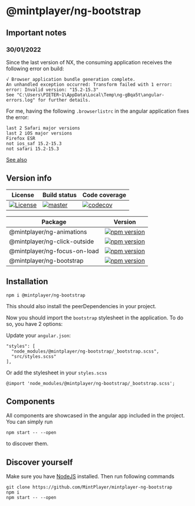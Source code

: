 # @mintplayer/ng-bootstrap
## Important notes
### 30/01/2022
Since the last version of NX, the consuming application receives the following error on build:

    √ Browser application bundle generation complete.
    An unhandled exception occurred: Transform failed with 1 error:
    error: Invalid version: "15.2-15.3"
    See "C:\Users\PIETER~1\AppData\Local\Temp\ng-gBqa5t\angular-errors.log" for further details.
    
For me, having the following `.browserlistrc` in the angular application fixes the error:

    last 2 Safari major versions
    last 2 iOS major versions
    Firefox ESR
    not ios_saf 15.2-15.3
    not safari 15.2-15.3
    
[See also](https://github.com/alexthelion/keycloak-login-theme-angular/commit/e647a5ce5e6cc775d8433e31db5163edd7a114c4)

## Version info

| License      | Build status | Code coverage |
|--------------|--------------|---------------|
| [![License](https://img.shields.io/badge/License-Apache%202.0-green.svg)](https://opensource.org/licenses/Apache-2.0) | [![master](https://github.com/MintPlayer/mintplayer-ng-bootstrap/actions/workflows/publish-master.yml/badge.svg)](https://github.com/MintPlayer/mintplayer-ng-bootstrap/actions/workflows/publish-master.yml) | [![codecov](https://codecov.io/gh/MintPlayer/mintplayer-ng-bootstrap/branch/master/graph/badge.svg?token=X0G8OV053U)](https://codecov.io/gh/MintPlayer/mintplayer-ng-bootstrap) |



| Package                      | Version |
|------------------------------|---------|
| @mintplayer/ng-animations    | [![npm version](https://badge.fury.io/js/%40mintplayer%2Fng-animations.svg)](https://badge.fury.io/js/%40mintplayer%2Fng-animations) |
| @mintplayer/ng-click-outside | [![npm version](https://badge.fury.io/js/%40mintplayer%2Fng-click-outside.svg)](https://badge.fury.io/js/%40mintplayer%2Fng-click-outside) |
| @mintplayer/ng-focus-on-load | [![npm version](https://badge.fury.io/js/%40mintplayer%2Fng-focus-on-load.svg)](https://badge.fury.io/js/%40mintplayer%2Fng-focus-on-load) |
| @mintplayer/ng-bootstrap     | [![npm version](https://badge.fury.io/js/%40mintplayer%2Fng-bootstrap.svg)](https://badge.fury.io/js/%40mintplayer%2Fng-bootstrap) |

## Installation

    npm i @mintplayer/ng-bootstrap

This should also install the peerDependencies in your project.

Now you should import the `bootstrap` stylesheet in the application. To do so, you have 2 options:

Update your `angular.json`:

    "styles": [
      "node_modules/@mintplayer/ng-bootstrap/_bootstrap.scss",
      "src/styles.scss"
    ],

Or add the stylesheet in your `styles.scss`

    @import 'node_modules/@mintplayer/ng-bootstrap/_bootstrap.scss';

## Components
All components are showcased in the angular app included in the project. You can simply run

    npm start -- --open

to discover them.

## Discover yourself
Make sure you have [NodeJS](https://nodejs.org/en/download/) installed.
Then run following commands

    git clone https://github.com/MintPlayer/mintplayer-ng-bootstrap
    npm i
    npm start -- --open
